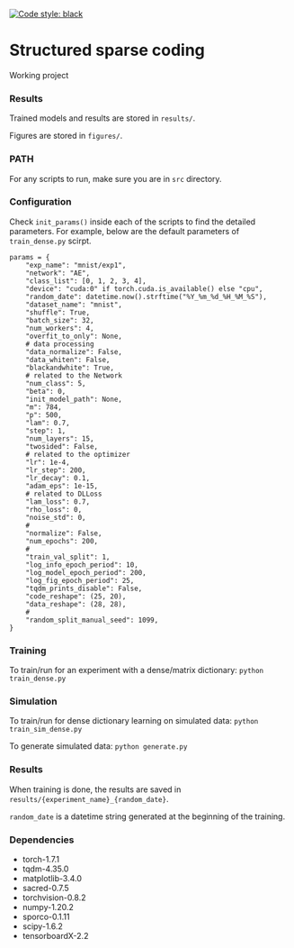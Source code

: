 [![Code style: black](https://img.shields.io/badge/code%20style-black-000000.svg)](https://github.com/ambv/black)

# Structured sparse coding

Working project

### Results

Trained models and results are stored in `results/`.

Figures are stored in `figures/`.

### PATH

For any scripts to run, make sure you are in `src` directory.

### Configuration


Check `init_params()` inside each of the scripts to find the detailed parameters. For example, below are the default parameters of `train_dense.py` scirpt.

```
params = {
    "exp_name": "mnist/exp1",
    "network": "AE",
    "class_list": [0, 1, 2, 3, 4],
    "device": "cuda:0" if torch.cuda.is_available() else "cpu",
    "random_date": datetime.now().strftime("%Y_%m_%d_%H_%M_%S"),
    "dataset_name": "mnist",
    "shuffle": True,
    "batch_size": 32,
    "num_workers": 4,
    "overfit_to_only": None,
    # data processing
    "data_normalize": False,
    "data_whiten": False,
    "blackandwhite": True,
    # related to the Network
    "num_class": 5,
    "beta": 0,
    "init_model_path": None,
    "m": 784,
    "p": 500,
    "lam": 0.7,
    "step": 1,
    "num_layers": 15,
    "twosided": False,
    # related to the optimizer
    "lr": 1e-4,
    "lr_step": 200,
    "lr_decay": 0.1,
    "adam_eps": 1e-15,
    # related to DLLoss
    "lam_loss": 0.7,
    "rho_loss": 0,
    "noise_std": 0,
    #
    "normalize": False,
    "num_epochs": 200,
    #
    "train_val_split": 1,
    "log_info_epoch_period": 10,
    "log_model_epoch_period": 200,
    "log_fig_epoch_period": 25,
    "tqdm_prints_disable": False,
    "code_reshape": (25, 20),
    "data_reshape": (28, 28),
    #
    "random_split_manual_seed": 1099,
}

```

### Training

To train/run for an experiment with a dense/matrix dictionary: `python train_dense.py`


### Simulation

To train/run for dense dictionary learning on simulated data: `python train_sim_dense.py`


To generate simulated data: `python generate.py`

### Results

When training is done, the results are saved in `results/{experiment_name}_{random_date}`.

`random_date` is a datetime string generated at the beginning of the training.

### Dependencies

* torch-1.7.1
* tqdm-4.35.0
* matplotlib-3.4.0
* sacred-0.7.5
* torchvision-0.8.2
* numpy-1.20.2
* sporco-0.1.11
* scipy-1.6.2
* tensorboardX-2.2

